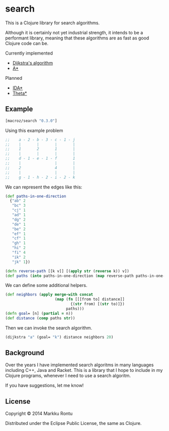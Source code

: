 search
======

This is a Clojure library for search algorithms. 

Although it is certainly not yet industrial strength, it intends to be a performant library, meaning that these algorithms are as fast as good Clojure code can be.

Currently implemented
  - [Dijkstra's algorithm](http://en.wikipedia.org/wiki/Dijkstra's_algorithm)
  - [A*](http://en.wikipedia.org/wiki/A*_search_algorithm)

Planned
  - [IDA*](http://en.wikipedia.org/wiki/IDA*)
  - [Theta*](http://en.wikipedia.org/wiki/Theta*)

Example
-------

```clj
[macroz/search "0.3.0"]
```

Using this example problem

```clj
;;    a - 2 - b - 3 - c - 1 - j
;;    |       |       |       |
;;    1       2       1       |
;;    |       |       |       |
;;    d - 1 - e - 1 - f       1
;;    |               |       |
;;    2               4       |
;;    |               |       |
;;    g - 1 - h - 2 - i - 2 - k
```

We can represent the edges like this:

```clj
(def paths-in-one-direction
  {"ab" 2
   "bc" 3
   "cj" 1
   "ad" 1
   "dg" 2
   "de" 1
   "be" 2
   "ef" 1
   "cf" 1
   "gh" 1
   "hi" 2
   "fi" 4
   "ik" 2
   "jk" 1})

(defn reverse-path [[k v]] [(apply str (reverse k)) v])
(def paths (into paths-in-one-direction (map reverse-path paths-in-one-direction)))
```

We can define some additional helpers.

```clj
(def neighbors (apply merge-with concat
                      (map (fn [[[from to] distance]]
                             {(str from) [(str to)]})
                           paths)))
(defn goal= [n] (partial = n))
(def distance (comp paths str))
```

Then we can invoke the search algorithm.

```clj
(dijkstra "a" (goal= "k") distance neighbors 20)
```

Background
----------

Over the years I have implemented search algoritms in many languages including C++, Java and Racket. This is a library that I hope to include in my Clojure programs, whenever I need to use a search algoritm.

If you have suggestions, let me know!

License
-------

Copyright © 2014 Markku Rontu

Distributed under the Eclipse Public License, the same as Clojure.
